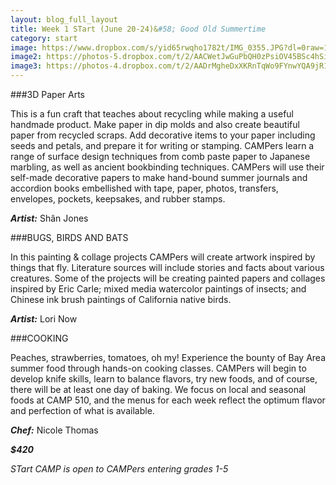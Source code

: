 ```yaml
---
layout: blog_full_layout
title: Week 1 STart (June 20-24)&#58; Good Old Summertime
category: start
image: https://www.dropbox.com/s/yid65rwqho1782t/IMG_0355.JPG?dl=0raw=1
image2: https://photos-5.dropbox.com/t/2/AACWetJwGuPbQH0zPsiOV45BSc4hSio3sEA_wQlb_ZJNqQ/12/96179569/jpeg/32x32/1/_/1/2/IMG_0318.JPG/EPPnz0oYubYBIAIoAg/vQugZhUgMwlGfnv6JoM5b_7R8VkRFUidBMxHMXHxfAk?size=1024x768&size_mode=3
image3: https://photos-4.dropbox.com/t/2/AADrMgheDxXKRnTqWo9FYnwYQA9jR1vBBxLgSWZp29DwJQ/12/96179569/jpeg/32x32/1/_/1/2/IMG_1188.JPG/EPPnz0oYyrYBIAIoAg/aCSPcqM2Z6HycYVWb79oWpWfdOyFXTgpZXImjjW0QMY?size=1024x768&size_mode=3
---
```


###3D Paper Arts

This is a fun craft that teaches about recycling while making a useful handmade product. Make paper in dip molds and also create beautiful paper from recycled scraps. Add decorative items to your paper including seeds and petals, and prepare it for writing or stamping. CAMPers learn a range of surface design techniques from comb paste paper to Japanese marbling, as well as ancient bookbinding techniques. CAMPers will use their self-made decorative papers to make hand-bound summer journals and accordion books embellished with tape, paper, photos, transfers, envelopes, pockets, keepsakes, and rubber stamps. 

**_Artist:_** Shân Jones


###BUGS, BIRDS AND BATS

In this painting & collage projects CAMPers will create artwork inspired by things that fly. Literature sources will include stories and facts about various creatures. Some of the projects will be creating painted papers and collages inspired by Eric Carle; mixed media watercolor paintings of insects; and Chinese ink brush paintings of California native birds. 

**_Artist:_** Lori Now


###COOKING

Peaches, strawberries, tomatoes, oh my! Experience the bounty of Bay Area summer food through hands-on cooking classes. CAMPers will begin to develop knife skills, learn to balance flavors, try new foods, and of course, there will be at least one day of baking. We focus on local and seasonal foods at CAMP 510, and the menus for each week reflect the optimum flavor and perfection of what is available. 

**_Chef:_** Nicole Thomas

**_$420_**

*STart CAMP is open to CAMPers entering grades 1-5*
